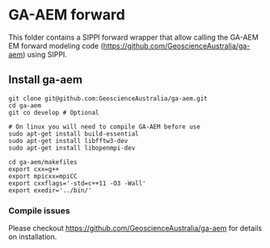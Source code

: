 # GA-AEM forward
This folder contains a SIPPI forward wrapper that allow calling the GA-AEM EM forward modeling code (https://github.com/GeoscienceAustralia/ga-aem) using SIPPI.

## Install ga-aem


    git clone git@github.com:GeoscienceAustralia/ga-aem.git
    cd ga-aem
    git co develop # Optional

    # On linux you will need to compile GA-AEM before use
    sudo apt-get install build-essential
    sudo apt-get install libfftw3-dev
    sudo apt-get install libopenmpi-dev

    cd ga-aem/makefiles
    export cxx=g++
    export mpicxx=mpiCC
    export cxxflags='-std=c++11 -O3 -Wall'
    export exedir='../bin/'


### Compile issues 
Please checkout https://github.com/GeoscienceAustralia/ga-aem for details on installation.


